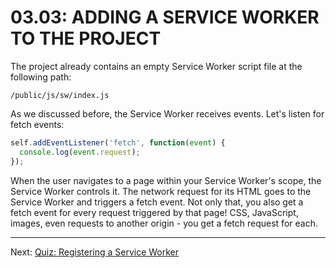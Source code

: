 # 03.03: ADDING A SERVICE WORKER TO THE PROJECT
The project already contains an empty Service Worker script file at the following path:

`/public/js/sw/index.js`

As we discussed before, the Service Worker receives events. Let's listen for fetch events:

```js
self.addEventListener('fetch', function(event) {
  console.log(event.request);
});
```

When the user navigates to a page within your Service Worker's scope, the Service Worker controls it. The network request for its HTML goes to the Service Worker and triggers a fetch event. Not only that, you also get a fetch event for every request triggered by that page! CSS, JavaScript, images, even requests to another origin - you get a fetch request for each.

- - -

Next: [Quiz: Registering a Service Worker](./04-quiz-registering-service-worker.md)